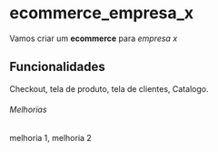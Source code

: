 # ecommerce_empresa_x

Vamos criar um **ecommerce** para *empresa x*

## Funcionalidades

Checkout, tela de produto, tela de clientes, Catalogo.



###### Melhorias

melhoria 1, melhoria 2